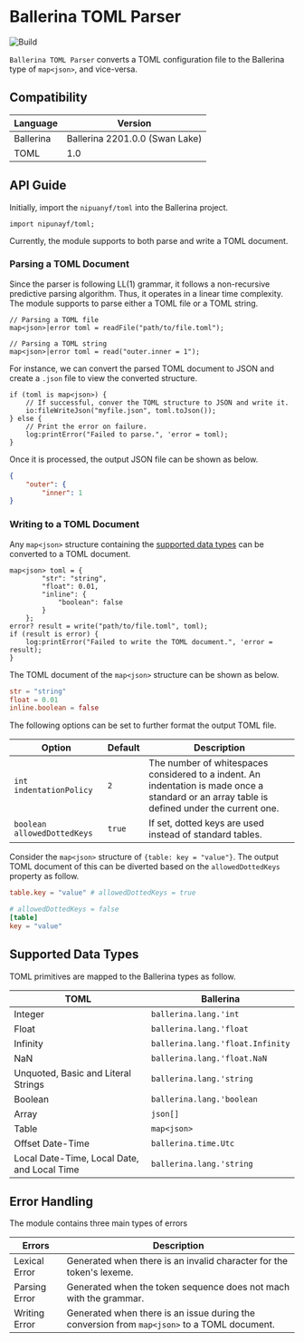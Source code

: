 # Ballerina TOML Parser

![Build](https://github.com/nipunayf/module-ballerina-toml/actions/workflows/ci.yml/badge.svg)

`Ballerina TOML Parser` converts a TOML configuration file to the Ballerina type of `map<json>`, and vice-versa.     

## Compatibility

| Language  | Version                        |
| --------- | ------------------------------ |
| Ballerina | Ballerina 2201.0.0 (Swan Lake) |
| TOML      | 1.0                            |

## API Guide

Initially, import the `nipuanyf/toml` into the Ballerina project.

```ballerina
import nipunayf/toml;
```

Currently, the module supports to both parse and write a TOML document. 

### Parsing a TOML Document

Since the parser is following LL(1) grammar, it follows a non-recursive predictive parsing algorithm. Thus, it operates in a linear time complexity. The module supports to parse either a TOML file or a TOML string.

```ballerina
// Parsing a TOML file
map<json>|error toml = readFile("path/to/file.toml");
```

```ballerina
// Parsing a TOML string
map<json>|error toml = read("outer.inner = 1");
```

For instance, we can convert the parsed TOML document to JSON and create a `.json` file to view the converted structure.

```ballerina
if (toml is map<json>) {
    // If successful, conver the TOML structure to JSON and write it.
    io:fileWriteJson("myfile.json", toml.toJson());
} else {
    // Print the error on failure.
    log:printError("Failed to parse.", 'error = toml);
}
```

Once it is processed, the output JSON file can be shown as below.

```json
{
    "outer": {
        "inner": 1
}
```

### Writing to a TOML Document

Any `map<json>` structure containing the [supported data types](#Supported-Data-Types) can be converted to a TOML document. 

```ballerina
map<json> toml = {
        "str": "string",
        "float": 0.01,
        "inline": {
            "boolean": false
        }
    };
error? result = write("path/to/file.toml", toml);
if (result is error) {
    log:printError("Failed to write the TOML document.", 'error = result);
}
```

The TOML document of the `map<json>` structure can be shown as below.

```toml
str = "string"
float = 0.01
inline.boolean = false
```

The following options can be set to further format the output TOML file.

| Option                      | Default | Description                                                                                                                                  |
| --------------------------- | ------- | -------------------------------------------------------------------------------------------------------------------------------------------- |
| `int indentationPolicy`     | `2`     | The number of whitespaces considered to a indent. An indentation is made once a standard or an array table is defined under the current one. |
| `boolean allowedDottedKeys` | `true`  | If set, dotted keys are used instead of standard tables.                                                                                     |

Consider the `map<json>` structure of  `{table: key = "value"}`. The output TOML document of this can be diverted based on the `allowedDottedKeys` property as follow.

```toml
table.key = "value" # allowedDottedKeys = true

# allowedDottedKeys = false
[table]
key = "value"
```

## Supported Data Types

TOML primitives are mapped to the Ballerina types as follow.

| TOML                                        | Ballerina                        |
| ------------------------------------------- | -------------------------------- |
| Integer                                     | `ballerina.lang.'int`            |
| Float                                       | `ballerina.lang.'float`          |
| Infinity                                    | `ballerina.lang.'float.Infinity` |
| NaN                                         | `ballerina.lang.'float.NaN`      |
| Unquoted, Basic and Literal Strings         | `ballerina.lang.'string`         |
| Boolean                                     | `ballerina.lang.'boolean`        |
| Array                                       | `json[]`                      |
| Table                                       | `map<json>`                   |
| Offset Date-Time                            | `ballerina.time.Utc`             |
| Local Date-Time, Local Date, and Local Time | `ballerina.lang.'string`         |

## Error Handling

The module contains three main types of errors

| Errors        | Description                                                                                    |
| ------------- | ---------------------------------------------------------------------------------------------- |
| Lexical Error | Generated when there is an invalid character for the token's lexeme.                           |
| Parsing Error | Generated when the token sequence does not mach with the grammar.                              |
| Writing Error | Generated when there is an issue during the conversion from `map<json>` to a TOML document. |